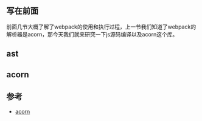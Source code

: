 ## 写在前面
前面几节大概了解了webpack的使用和执行过程，上一节我们知道了webpack的解析器是acorn，那今天我们就来研究一下js源码编译以及acorn这个库。

## ast


## acorn

## 参考
- [acorn](https://github.com/acornjs/acorn/tree/master/acorn)